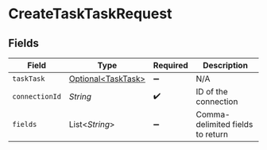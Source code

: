 # CreateTaskTaskRequest


## Fields

| Field                                                  | Type                                                   | Required                                               | Description                                            |
| ------------------------------------------------------ | ------------------------------------------------------ | ------------------------------------------------------ | ------------------------------------------------------ |
| `taskTask`                                             | [Optional\<TaskTask>](../../models/shared/TaskTask.md) | :heavy_minus_sign:                                     | N/A                                                    |
| `connectionId`                                         | *String*                                               | :heavy_check_mark:                                     | ID of the connection                                   |
| `fields`                                               | List\<*String*>                                        | :heavy_minus_sign:                                     | Comma-delimited fields to return                       |